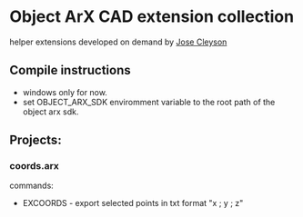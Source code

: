# Object ArX CAD extension collection
helper extensions developed on demand by [Jose Cleyson](https://cleyson.eng.br/)

## Compile instructions
- windows only for now.
- set OBJECT_ARX_SDK enviromment variable to the root path of the object arx sdk.

## Projects:
### coords.arx
commands:
- EXCOORDS - export selected points in txt format "x ; y ; z"
